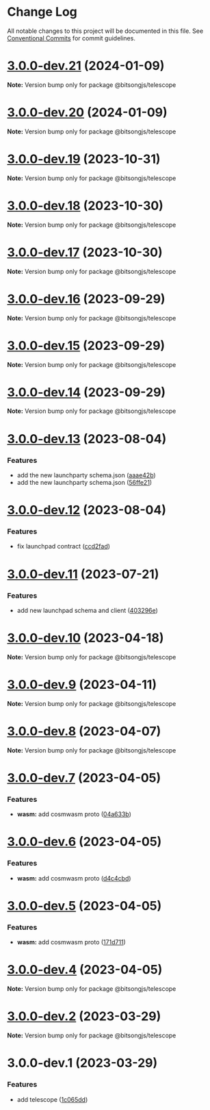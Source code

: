 # Change Log

All notable changes to this project will be documented in this file.
See [Conventional Commits](https://conventionalcommits.org) for commit guidelines.

# [3.0.0-dev.21](https://github.com/bitsongofficial/bitsongjs/compare/@bitsongjs/telescope@3.0.0-dev.20...@bitsongjs/telescope@3.0.0-dev.21) (2024-01-09)

**Note:** Version bump only for package @bitsongjs/telescope





# [3.0.0-dev.20](https://github.com/bitsongofficial/bitsongjs/compare/@bitsongjs/telescope@3.0.0-dev.19...@bitsongjs/telescope@3.0.0-dev.20) (2024-01-09)

**Note:** Version bump only for package @bitsongjs/telescope





# [3.0.0-dev.19](https://github.com/bitsongofficial/bitsongjs/compare/@bitsongjs/telescope@3.0.0-dev.18...@bitsongjs/telescope@3.0.0-dev.19) (2023-10-31)

**Note:** Version bump only for package @bitsongjs/telescope





# [3.0.0-dev.18](https://github.com/bitsongofficial/bitsongjs/compare/@bitsongjs/telescope@3.0.0-dev.17...@bitsongjs/telescope@3.0.0-dev.18) (2023-10-30)

**Note:** Version bump only for package @bitsongjs/telescope





# [3.0.0-dev.17](https://github.com/bitsongofficial/bitsongjs/compare/@bitsongjs/telescope@3.0.0-dev.16...@bitsongjs/telescope@3.0.0-dev.17) (2023-10-30)

**Note:** Version bump only for package @bitsongjs/telescope





# [3.0.0-dev.16](https://github.com/bitsongofficial/bitsongjs/compare/@bitsongjs/telescope@3.0.0-dev.15...@bitsongjs/telescope@3.0.0-dev.16) (2023-09-29)

**Note:** Version bump only for package @bitsongjs/telescope





# [3.0.0-dev.15](https://github.com/bitsongofficial/bitsongjs/compare/@bitsongjs/telescope@3.0.0-dev.14...@bitsongjs/telescope@3.0.0-dev.15) (2023-09-29)

**Note:** Version bump only for package @bitsongjs/telescope





# [3.0.0-dev.14](https://github.com/bitsongofficial/bitsongjs/compare/@bitsongjs/telescope@3.0.0-dev.13...@bitsongjs/telescope@3.0.0-dev.14) (2023-09-29)

**Note:** Version bump only for package @bitsongjs/telescope





# [3.0.0-dev.13](https://github.com/bitsongofficial/bitsongjs/compare/@bitsongjs/telescope@3.0.0-dev.12...@bitsongjs/telescope@3.0.0-dev.13) (2023-08-04)


### Features

* add the new launchparty schema.json ([aaae42b](https://github.com/bitsongofficial/bitsongjs/commit/aaae42bbf544f7241c57ebd8f1e7b235d47e31e3))
* add the new launchparty schema.json ([56ffe21](https://github.com/bitsongofficial/bitsongjs/commit/56ffe218518e90e2759da34ac0434bb5e8e80a74))





# [3.0.0-dev.12](https://github.com/bitsongofficial/bitsongjs/compare/@bitsongjs/telescope@3.0.0-dev.11...@bitsongjs/telescope@3.0.0-dev.12) (2023-08-04)


### Features

* fix launchpad contract ([ccd2fad](https://github.com/bitsongofficial/bitsongjs/commit/ccd2fad765634c7a23ad3d5261057805eabffc48))





# [3.0.0-dev.11](https://github.com/bitsongofficial/bitsongjs/compare/@bitsongjs/telescope@3.0.0-dev.10...@bitsongjs/telescope@3.0.0-dev.11) (2023-07-21)


### Features

* add new launchpad schema and client ([403296e](https://github.com/bitsongofficial/bitsongjs/commit/403296e0596740266f8e20ebf1a7d5b401f0ac31))





# [3.0.0-dev.10](https://github.com/bitsongofficial/bitsongjs/compare/@bitsongjs/telescope@3.0.0-dev.9...@bitsongjs/telescope@3.0.0-dev.10) (2023-04-18)

**Note:** Version bump only for package @bitsongjs/telescope





# [3.0.0-dev.9](https://github.com/bitsongofficial/bitsongjs/compare/@bitsongjs/telescope@3.0.0-dev.8...@bitsongjs/telescope@3.0.0-dev.9) (2023-04-11)

**Note:** Version bump only for package @bitsongjs/telescope





# [3.0.0-dev.8](https://github.com/bitsongofficial/bitsongjs/compare/@bitsongjs/telescope@3.0.0-dev.7...@bitsongjs/telescope@3.0.0-dev.8) (2023-04-07)

**Note:** Version bump only for package @bitsongjs/telescope





# [3.0.0-dev.7](https://github.com/bitsongofficial/bitsongjs/compare/@bitsongjs/telescope@3.0.0-dev.6...@bitsongjs/telescope@3.0.0-dev.7) (2023-04-05)


### Features

* **wasm:** add cosmwasm proto ([04a633b](https://github.com/bitsongofficial/bitsongjs/commit/04a633bd4ef7d906e7e608ddc30231587d370569))





# [3.0.0-dev.6](https://github.com/bitsongofficial/bitsongjs/compare/@bitsongjs/telescope@3.0.0-dev.5...@bitsongjs/telescope@3.0.0-dev.6) (2023-04-05)


### Features

* **wasm:** add cosmwasm proto ([d4c4cbd](https://github.com/bitsongofficial/bitsongjs/commit/d4c4cbdb8872f9e675b05246594450d66c5d9c1d))





# [3.0.0-dev.5](https://github.com/bitsongofficial/bitsongjs/compare/@bitsongjs/telescope@3.0.0-dev.4...@bitsongjs/telescope@3.0.0-dev.5) (2023-04-05)


### Features

* **wasm:** add cosmwasm proto ([171d711](https://github.com/bitsongofficial/bitsongjs/commit/171d711577a7857bbe924e394b3158c2cb94d341))





# [3.0.0-dev.4](https://github.com/bitsongofficial/bitsongjs/compare/@bitsongjs/telescope@3.0.0-dev.2...@bitsongjs/telescope@3.0.0-dev.4) (2023-04-05)

**Note:** Version bump only for package @bitsongjs/telescope





# [3.0.0-dev.2](https://github.com/bitsongofficial/bitsongjs/compare/@bitsongjs/telescope@3.0.0-dev.1...@bitsongjs/telescope@3.0.0-dev.2) (2023-03-29)

**Note:** Version bump only for package @bitsongjs/telescope





# 3.0.0-dev.1 (2023-03-29)


### Features

* add telescope ([1c065dd](https://github.com/bitsongofficial/bitsongjs/commit/1c065ddb0ca72c3a09faf2e5a1830d0bc519f79b))
